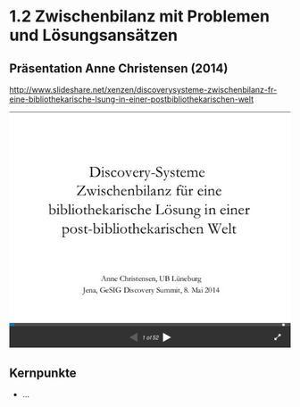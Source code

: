 # 1.2 Zwischenbilanz mit Problemen und Lösungsansätzen

## Präsentation Anne Christensen (2014)
http://www.slideshare.net/xenzen/discoverysysteme-zwischenbilanz-fr-eine-bibliothekarische-lsung-in-einer-postbibliothekarischen-welt

[![Screenshot Christensen 2014](images/screenshot-christensen-2014.png)](http://www.slideshare.net/xenzen/discoverysysteme-zwischenbilanz-fr-eine-bibliothekarische-lsung-in-einer-postbibliothekarischen-welt)


## Kernpunkte
* ...